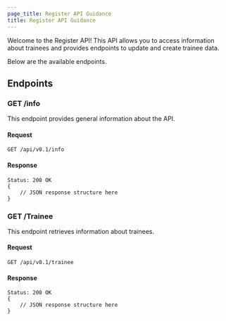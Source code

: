 ```yaml
---
page_title: Register API Guidance
title: Register API Guidance
---
```


Welcome to the Register API! This API allows you to access information about trainees and provides endpoints to update and create trainee data. 

Below are the available endpoints.

## Endpoints

### GET /info

This endpoint provides general information about the API.

#### Request

`GET /api/v0.1/info`

#### Response
```
Status: 200 OK
{
    // JSON response structure here
}
```

### GET /Trainee

This endpoint retrieves information about trainees.

#### Request

`GET /api/v0.1/trainee`

#### Response

```
Status: 200 OK
{
    // JSON response structure here
}
```